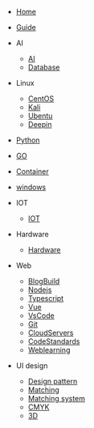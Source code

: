 - [Home](/)
- [Guide](guide.md)

- AI

  - [AI](AI/aiList.md)
  - [Database](Database/dbList.md)

- Linux

  - [CentOS](Linux/CentOS/cosList.md)
  - [Kali](Linux/Kali/kaliList.md)
  - [Ubentu](Linux/Ubentu/ubentuList.md)
  - [Deepin](Linux/Deepin/deepinList.md)

- [Python](Python/pyList.md)
- [GO](Go/goList.md)
- [Container](Container/ctList.md)
- [windows](system-optimization/SOList.md)

- IOT

  - [IOT](IOT/IotList.md)

- Hardware

  - [Hardware](Hardware/hwList.md)

- Web

  - [BlogBuild](Web/docsBuild.md)
  - [Nodejs](Web/Nodejs/node_jsStart.md)
  - [Typescript](Web/Nodejs/typescriptStart.md)
  - [Vue](Web/Vue/VList.md)
  - [VsCode](Web/VsCode/VCList.md)
  - [Git](Web/Git/GitList.md)
  - [CloudServers](Web/CloudServers/CloudList.md)
  - [CodeStandards](Web/CodeStandards/CodeList.md)
  - [Weblearning](Web/Frontlearning.md)

- UI design

  - [Design pattern](UI/designPattern.md)
  - [Matching](UI/matching.md)
  - [Matching system](UI/matchingMethod.md)
  - [CMYK](UI/colorMode.md)
  - [3D](3D/3dList.md)
